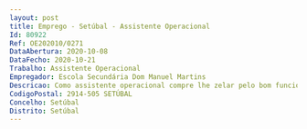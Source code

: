 ```yaml
--- 
layout: post
title: Emprego - Setúbal - Assistente Operacional
Id: 80922
Ref: OE202010/0271
DataAbertura: 2020-10-08
DataFecho: 2020-10-21
Trabalho: Assistente Operacional
Empregador: Escola Secundária Dom Manuel Martins
Descricao: Como assistente operacional compre lhe zelar pelo bom funcionamento da instituição escolar   vigiar os alunos, ajudar os docentes nas suas solicitações, cumprir as normas de higienização e segurança do espaço escolar.
CodigoPostal: 2914-505 SETÚBAL
Concelho: Setúbal
Distrito: Setúbal
--- 
```

